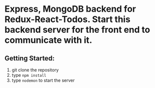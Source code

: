 # Express, MongoDB backend for Redux-React-Todos. Start this backend server for the front end to communicate with it.

## Getting Started:

1. git clone the repository
2. type `npm install`
3. type `nodemon` to start the server
